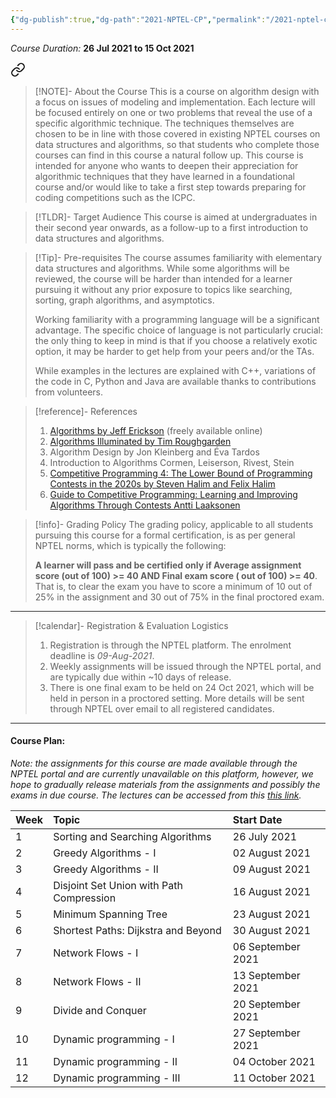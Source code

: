 ```yaml
---
{"dg-publish":true,"dg-path":"2021-NPTEL-CP","permalink":"/2021-nptel-cp/","hide":true}
---
```



_Course Duration:_ **26 Jul 2021 to 15 Oct 2021**


<div class="transclusion internal-embed is-loaded"><a class="markdown-embed-link" href="/descriptions/nptel-cp/" aria-label="Open link"><svg xmlns="http://www.w3.org/2000/svg" width="24" height="24" viewBox="0 0 24 24" fill="none" stroke="currentColor" stroke-width="2" stroke-linecap="round" stroke-linejoin="round" class="svg-icon lucide-link"><path d="M10 13a5 5 0 0 0 7.54.54l3-3a5 5 0 0 0-7.07-7.07l-1.72 1.71"></path><path d="M14 11a5 5 0 0 0-7.54-.54l-3 3a5 5 0 0 0 7.07 7.07l1.71-1.71"></path></svg></a><div class="markdown-embed">




> [!NOTE]- About the Course
> This is a course on algorithm design with a focus on issues of modeling and implementation. Each lecture will be focused entirely on one or two problems that reveal the use of a specific algorithmic technique. The techniques themselves are chosen to be in line with those covered in existing NPTEL courses on data structures and algorithms, so that students who complete those courses can find in this course a natural follow up. This course is intended for anyone who wants to deepen their appreciation for algorithmic techniques that they have learned in a foundational course and/or would like to take a first step towards preparing for coding competitions such as the ICPC.

> [!TLDR]- Target Audience
> This course is aimed at undergraduates in their second year onwards, as a follow-up to a first introduction to data structures and algorithms.

> [!Tip]- Pre-requisites
> The course assumes familiarity with elementary data structures and algorithms. While some algorithms will be reviewed, the course will be harder than intended for a learner pursuing it without any prior exposure to topics like searching, sorting, graph algorithms, and asymptotics. 
> 
> Working familiarity with a programming language will be a significant advantage. The specific choice of language is not particularly crucial: the only thing to keep in mind is that if you choose a relatively exotic option, it may be harder to get help from your peers and/or the TAs. 
> 
> While examples in the lectures are explained with C++, variations of the code in C, Python and Java are available thanks to contributions from volunteers.

> [!reference]- References
> 1. [Algorithms by Jeff Erickson](https://jeffe.cs.illinois.edu/teaching/algorithms/) (freely available online) 
> 2. [Algorithms Illuminated by Tim Roughgarden](https://algorithmsilluminated.org/) 
> 3. Algorithm Design by Jon Kleinberg and Éva Tardos
> 4. Introduction to Algorithms Cormen, Leiserson, Rivest, Stein 
> 5. [Competitive Programming 4: The Lower Bound of Programming Contests in the 2020s by Steven Halim and Felix Halim](https://cpbook.net/)
> 6. [Guide to Competitive Programming: Learning and Improving Algorithms Through Contests Antti Laaksonen](https://link.springer.com/book/10.1007/978-3-031-61794-2)

> [!info]- Grading Policy
> The grading policy, applicable to all students pursuing this course for a formal certification, is as per general NPTEL norms, which is typically the following:
> 
> **A learner will pass and be certified only if Average assignment score (out of 100) >= 40 AND Final exam score ( out of 100) >= 40**. That is, to clear the exam you have to score a minimum of 10 out of 25% in the assignment and 30 out of 75% in the final proctored exam. 

---



</div></div>


> [!calendar]- Registration & Evaluation Logistics
> 
> 1. Registration is through the NPTEL platform. The enrolment deadline is _09-Aug-2021_.
> 2. Weekly assignments will be issued through the NPTEL portal, and are typically due within ~10 days of release.
> 3. There is one final exam to be held on 24 Oct 2021, which will be held in person in a proctored setting. More details will be sent through NPTEL over email to all registered candidates.

---
#### Course Plan: 

_Note: the assignments for this course are made available through the NPTEL portal and are currently unavailable on this platform, however, we hope to gradually release materials from the assignments and possibly the exams in due course. The lectures can be accessed from this [this link](https://archive.nptel.ac.in/courses/106/106/106106231)._

| Week | Topic                                                                          | Start Date        |
| ---- | :----------------------------------------------------------------------------- | :---------------- |
| 1    | Sorting and Searching Algorithms                                               | 26 July 2021      |
| 2    | Greedy Algorithms - I                                                          | 02 August 2021    |
| 3    | Greedy Algorithms - II                                                         | 09 August 2021    |
| 4    | Disjoint Set Union with Path Compression                                       | 16 August 2021    |
| 5    | Minimum Spanning Tree                                                          | 23 August 2021    |
| 6    | Shortest Paths: Dijkstra and Beyond                                            | 30 August 2021    |
| 7    | Network Flows - I                                                              | 06 September 2021 |
| 8    | Network Flows - II                                                             | 13 September 2021 |
| 9    | Divide and Conquer                                                             | 20 September 2021 |
| 10   | Dynamic programming - I                                                        | 27 September 2021 |
| 11   | Dynamic programming - II                                                       | 04 October 2021   |
| 12   | Dynamic programming - III                                                      | 11 October 2021   |

